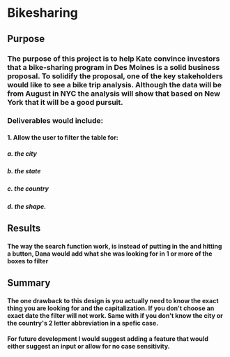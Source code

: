 # Bikesharing

## Purpose
### The purpose of this project is to help Kate convince investors that a bike-sharing program in Des Moines is a solid business proposal. To solidify the proposal, one of the key stakeholders would like to see a bike trip analysis. Although the data will be from August in NYC the analysis will show that based on New York that it will be a good pursuit.  

### Deliverables would include:
####  1. Allow the user to filter the table for:
##### a. the city 
##### b. the state 
##### c. the country
##### d. the shape.


## Results
####  The way the search function work, is instead of putting in the and hitting a button, Dana would add what she was looking for in 1 or more of the boxes to filter 



## Summary
#### The one drawback to this design is you actually need to know the exact thing you are looking for and the capitalization.  If you don't choose an exact date the filter will not work.  Same with if you don't know the city or the country's 2 letter abbreviation in a spefic case.

#### For future development I would suggest adding a feature that would either suggest an input or allow for no case sensitivity.  

